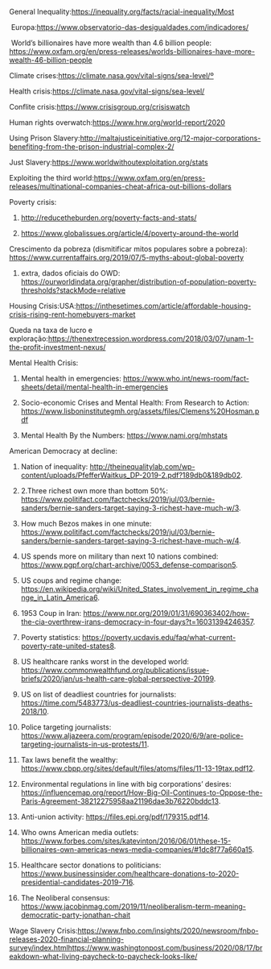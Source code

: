 General Inequality:https://inequality.org/facts/racial-inequality/Most 

​	Europa:https://www.observatorio-das-desigualdades.com/indicadores/

​	World’s billionaires have more wealth than 4.6 billion people: https://www.oxfam.org/en/press-releases/worlds-billionaires-have-more-wealth-46-billion-people

Climate crises:https://climate.nasa.gov/vital-signs/sea-level/º

Health crisis:https://climate.nasa.gov/vital-signs/sea-level/

Conflite crisis:https://www.crisisgroup.org/crisiswatch

Human rights overwatch:https://www.hrw.org/world-report/2020

Using Prison Slavery:http://maltajusticeinitiative.org/12-major-corporations-benefiting-from-the-prison-industrial-complex-2/

Just Slavery:https://www.worldwithoutexploitation.org/stats

Exploiting the third world:https://www.oxfam.org/en/press-releases/multinational-companies-cheat-africa-out-billions-dollars

Poverty crisis:

1. http://reducetheburden.org/poverty-facts-and-stats/

2. https://www.globalissues.org/article/4/poverty-around-the-world

Crescimento da pobreza (dismitificar mitos populares sobre a pobreza): https://www.currentaffairs.org/2019/07/5-myths-about-global-poverty

1. extra, dados oficiais do OWD: https://ourworldindata.org/grapher/distribution-of-population-poverty-thresholds?stackMode=relative

Housing Crisis:USA:https://inthesetimes.com/article/affordable-housing-crisis-rising-rent-homebuyers-market

Queda na taxa de lucro e exploração:https://thenextrecession.wordpress.com/2018/03/07/unam-1-the-profit-investment-nexus/

Mental Health Crisis:

1. Mental health in emergencies: https://www.who.int/news-room/fact-sheets/detail/mental-health-in-emergencies

2. Socio-economic Crises and Mental Health: From Research to Action: https://www.lisboninstitutegmh.org/assets/files/Clemens%20Hosman.pdf

3. Mental Health By the Numbers: https://www.nami.org/mhstats

American Democracy at decline:

1. Nation of inequality: http://theinequalitylab.com/wp-content/uploads/PfefferWaitkus_DP-2019-2.pdf?189db0&189db02. 
2. 2.Three richest own more than bottom 50%: https://www.politifact.com/factchecks/2019/jul/03/bernie-sanders/bernie-sanders-target-saying-3-richest-have-much-w/3. 

3. How much Bezos makes in one minute: https://www.politifact.com/factchecks/2019/jul/03/bernie-sanders/bernie-sanders-target-saying-3-richest-have-much-w/4. 

4. US spends more on military than next 10 nations combined: https://www.pgpf.org/chart-archive/0053_defense-comparison5. 

5. US coups and regime change: https://en.wikipedia.org/wiki/United_States_involvement_in_regime_change_in_Latin_America6. 

6. 1953 Coup in Iran: https://www.npr.org/2019/01/31/690363402/how-the-cia-overthrew-irans-democracy-in-four-days?t=16031394246357. 

7. Poverty statistics: https://poverty.ucdavis.edu/faq/what-current-poverty-rate-united-states8. 

8. US healthcare ranks worst in the developed world: https://www.commonwealthfund.org/publications/issue-briefs/2020/jan/us-health-care-global-perspective-20199. 

9. US on list of deadliest countries for journalists: https://time.com/5483773/us-deadliest-countries-journalists-deaths-2018/10. 

10. Police targeting journalists: https://www.aljazeera.com/program/episode/2020/6/9/are-police-targeting-journalists-in-us-protests/11. 

11. Tax laws benefit the wealthy: https://www.cbpp.org/sites/default/files/atoms/files/11-13-19tax.pdf12. 

12. Environmental regulations in line with big corporations’ desires: https://influencemap.org/report/How-Big-Oil-Continues-to-Oppose-the-Paris-Agreement-38212275958aa21196dae3b76220bddc13. 

13. Anti-union activity: https://files.epi.org/pdf/179315.pdf14. 

14. Who owns American media outlets: https://www.forbes.com/sites/katevinton/2016/06/01/these-15-billionaires-own-americas-news-media-companies/#1dc8f77a660a15. 

15. Healthcare sector donations to politicians: https://www.businessinsider.com/healthcare-donations-to-2020-presidential-candidates-2019-716. 

16. The Neoliberal consensus: https://www.jacobinmag.com/2019/11/neoliberalism-term-meaning-democratic-party-jonathan-chait

Wage Slavery Crisis:https://www.fnbo.com/insights/2020/newsroom/fnbo-releases-2020-financial-planning-survey/index.htmlhttps://www.washingtonpost.com/business/2020/08/17/breakdown-what-living-paycheck-to-paycheck-looks-like/
